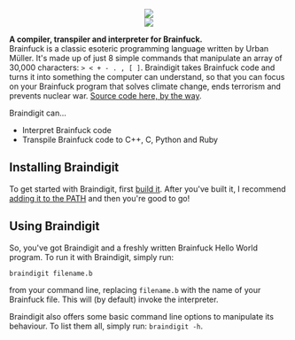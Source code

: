 <p align="center">
<img src="https://github.com/Dandigit/braindigit/raw/master/docs/img/braindigit-logo.png"></img>
<br>
<a href="https://travis-ci.org/Dandigit/braindigit">
<img src="https://travis-ci.org/Dandigit/braindigit.svg?branch=master"></img>
</a>
</p>

**A compiler, transpiler and interpreter for Brainfuck.** \
Brainfuck is a classic esoteric programming language written by Urban Müller. It's made up of just 8 simple commands that 
manipulate an array of 30,000 characters: `> < + - . , [ ]`. Braindigit takes Brainfuck code and turns it into something the 
computer can understand, so that you can focus on your Brainfuck program that solves climate change, ends terrorism and
prevents nuclear war. [Source code here, by the way](http://heeeeeeeey.com/).

Braindigit can...
* Interpret Brainfuck code
* Transpile Brainfuck code to C++, C, Python and Ruby

## Installing Braindigit
To get started with Braindigit, first [build it](https://github.com/Dandigit/braindigit/blob/master/docs/build.md). After you've built it, I recommend 
[adding it to the PATH](https://github.com/Dandigit/braindigit/blob/master/docs/add-to-path.md) and then you're good to go!

## Using Braindigit
So, you've got Braindigit and a freshly written Brainfuck Hello World program. To run it with Braindigit, simply run:
```
braindigit filename.b
```
from your command line, replacing `filename.b` with the name of your Brainfuck file. This will (by default) invoke the interpreter.

Braindigit also offers some basic command line options to manipulate its behaviour. To list them all, simply run:
`braindigit -h`.
